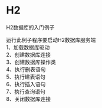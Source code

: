 # H2
H2数据库的入门例子

运行此例子程序要启动H2数据库服务端<br />
1、加载数据库驱动<br />
2、创建数据库连接<br />
3、创建数据库操作类<br />
4、执行删表语句<br />
5、执行建表语句<br />
6、执行插入语句<br />
7、执行查询语句<br />
8、关闭数据库连接<br />
